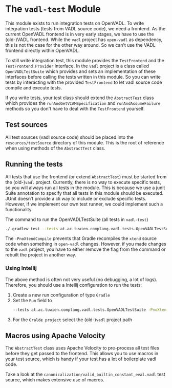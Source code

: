 # The `vadl-test` Module

This module exists to run integration tests on OpenVADL.
To write integration tests (tests from VADL source code), we need a frontend.
As the current OpenVADL frontend is in very early stages, we have to use the (old-)VADL frontend.
While the `vadl` project has `open-vadl` as dependency,
this is not the case for the other way around.
So we can’t use the VADL frontend directly within OpenVADL.

To still write integration test, this module provides the
`TestFrontend` and the `TestFrontend.Provider` interface. In the `vadl` project
is a class called `OpenVADLTestSuite` which provides and sets an implementation
of these interfaces before calling the tests written in this module. So you can
write tests by interacting with the provided `TestFrontend` to let vadl source
code compile and execute tests.

If you write tests, your test class should extend the `AbstractTest` class
which provides the `runAndGetVIAMSpecification` and `runAndAssumeFailure` methods
so you don't have to deal with the `TestFrontend` yourself.

## Test sources

All test sources (vadl source code) should be placed into the `resources/testSource`
directory of this module. This is the root of reference when using methods
of the `AbstractTest` class.

## Running the tests

All tests that use the frontend (or extend `AbstractTest`) must be started
from the (old-)`vadl` project. Currently, there is no way to execute specific
tests, so you will always run all tests in the module. This is because
we use a junit Suite annotation to specify that all tests in this module should
be executed. JUnit doesn’t provide a cli way to include or exclude
specific tests. However, if we implement our own test runner, we could
implement such a functionality.

The command to run the OpenVADLTestSuite (all tests in `vadl-test`)

```bash
./.gradlew test --tests at.ac.tuwien.complang.vadl.tests.OpenVADLTestSuite -PnoXtendCompile      
```

The `-PnoXtendCompile` prevents that Gradle recompiles the `xtend` source code when something in `open-vadl` changes.
However, if you made changes to the `vadl` project, you have to either remove the flag from the command
or rebuilt the project in another way.

### Using Intellij

The above method is often not very useful (no debugging, a lot of logs). Therefore, you should
use a Intellij configuration to run the tests:

1. Create a new run configuration of type `Gradle`
2. Set the `Run` field to
    ```bash
   --tests at.ac.tuwien.complang.vadl.tests.OpenVADLTestSuite -PnoXtendCompile
   ```
3. For the `Gralde project` select the (old-)`vadl` project path

## Macros using Apache Velocity

The `AbstractTest` class uses Apache Velocity to pre-process all test files before
they get passed to the frontend. This allows you to use macros in your test source,
which is handy if your test has a lot of boilerplate vadl code.

Take a look at the `canonicalization/valid_builtin_constant_eval.vadl` test source,
which makes extensive use of macros.

